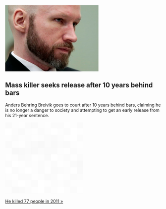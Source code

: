 
![Mass killer seeks release after 10 years behind bars](./20220117175835.png)
## Mass killer seeks release after 10 years behind bars

Anders Behring Breivik goes to court after 10 years behind bars, claiming he is no longer a danger to society and attempting to get an early release from his 21-year sentence.

![pic](../square_bg.png)

[He killed 77 people in 2011 »](https://www.yahoo.com/news/grandstanding-fears-norwegian-mass-killer-072552291.html)

